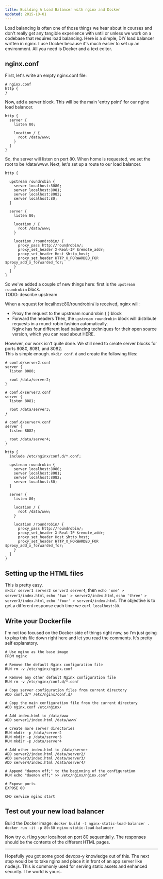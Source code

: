 ```yaml
---
title: Building A Load Balancer with nginx and Docker
updated: 2015-10-01
---
```


Load balancing is often one of those things we hear about in courses and don't really get any tangible experience with until or unless we work on a codebase that requires load balancing.
Here is a simple, DIY load balancer written in nginx.  I use Docker because it's much easier to set up an environment.  All you need is Docker and a text editor.

## nginx.conf
First, let's write an empty nginx.conf file:

```
# nginx.conf
http {
}
```

Now, add a server block.  This will be the main 'entry point' for our nginx load balancer.

```
http {
  server {
    listen 80;
    
    location / {
      root /data/www;
    }
  }
}
```

So, the server will listen on port 80.  When home is requested, we set the root to be /data/www.
Next, let's set up a route to our load balancer.

```
http {

  upstream roundrobin {
    server localhost:8080;
    server localhost:8081;
    server localhost:8082;
    server localhost:80;
  }

  server {
    listen 80;
    
    location / {
      root /data/www;
    }

    location /roundrobin/ {
      proxy_pass http://roundrobin/;
      proxy_set_header X-Real-IP $remote_addr;
      proxy_set_header Host $http_host;
      proxy_set_header HTTP_X_FORWARDED_FOR $proxy_add_x_forwarded_for;
    }
  }
}
```
So we've added a couple of new things here: first is the `upstream roundrobin` block.  
TODO: describe upstream

When a request for localhost:80/roundrobin/ is received, nginx will:
- Proxy the request to the upstream roundrobin { } block
- Forward the headers
Then, the `upstream roundrobin` block will distribute requests in a round-robin fashion automatically.  
Nginx has four different load balancing techniques for their open source version, which you can read about HERE.


However, our work isn't quite done.  We still need to create server blocks for ports 8080, 8081, and 8082.  
This is simple enough.  `mkdir conf.d` and create the following files:

```
# conf.d/server2.conf
server {
  listen 8080;
  
  root /data/server2;
}

# conf.d/server3.conf
server {
  listen 8081;
  
  root /data/server3;
}

# conf.d/server4.conf
server {
  listen 8082;
  
  root /data/server4;
}
```


```
http {
  include /etc/nginx/conf.d/*.conf;

  upstream roundrobin {
    server localhost:8080;
    server localhost:8081;
    server localhost:8082;
    server localhost:80;
  }

  server {
    listen 80;

    location / {
      root /data/www;
    }

    location /roundrobin/ {
      proxy_pass http://roundrobin/;
      proxy_set_header X-Real-IP $remote_addr;
      proxy_set_header Host $http_host;
      proxy_set_header HTTP_X_FORWARDED_FOR $proxy_add_x_forwarded_for;
    }
  }
}
```

## Setting up the HTML files

This is pretty easy.  
`mkdir server1 server2 server3 server4`, then
`echo 'one' > server1/index.html`, 
`echo 'two' > server2/index.html`, 
`echo 'three' > server3/index.html`, 
`echo 'four' > server4/index.html`.  The objective is to get a different response each time we `curl localhost:80`.

## Write your Dockerfile

I'm not too focused on the Docker side of things right now, so I'm just going to plop this file down right here and let you read the comments.  It's pretty self explanatory.

```
# Use nginx as the base image
FROM nginx

# Remove the default Nginx configuration file
RUN rm -v /etc/nginx/nginx.conf

# Remove any other default Nginx configuration file
RUN rm -v /etc/nginx/conf.d/*.conf

# Copy server configuration files from current directory
ADD conf.d/* /etc/nginx/conf.d/

# Copy the main configuration file from the current directory
ADD nginx.conf /etc/nginx/

# Add index.html to /data/www
ADD server1/index.html /data/www/

# Create more server directories
RUN mkdir -p /data/server2
RUN mkdir -p /data/server3
RUN mkdir -p /data/server4

# Add other index.html to /data/server
ADD server2/index.html /data/server2/
ADD server3/index.html /data/server3/
ADD server4/index.html /data/server4/

# Append "daemon off;" to the beginning of the configuration
RUN echo "daemon off;" >> /etc/nginx/nginx.conf

# Expose ports
EXPOSE 80

CMD service nginx start
```

## Test out your new load balancer
Build the Docker image:
`docker build -t nginx-static-load-balancer .`
`docker run -it -p 80:80 nginx-static-load-balancer`

Now try `curl`ing your localhost on port 80 sequentially.  The responses should be the contents of the different HTML pages.

___

Hopefully you got some good devops-y knowledge out of this.  The next step would be to take nginx and place it in front of an app server like node.js.  This is commonly used for serving static assets and enhanced security.  The world is yours.
